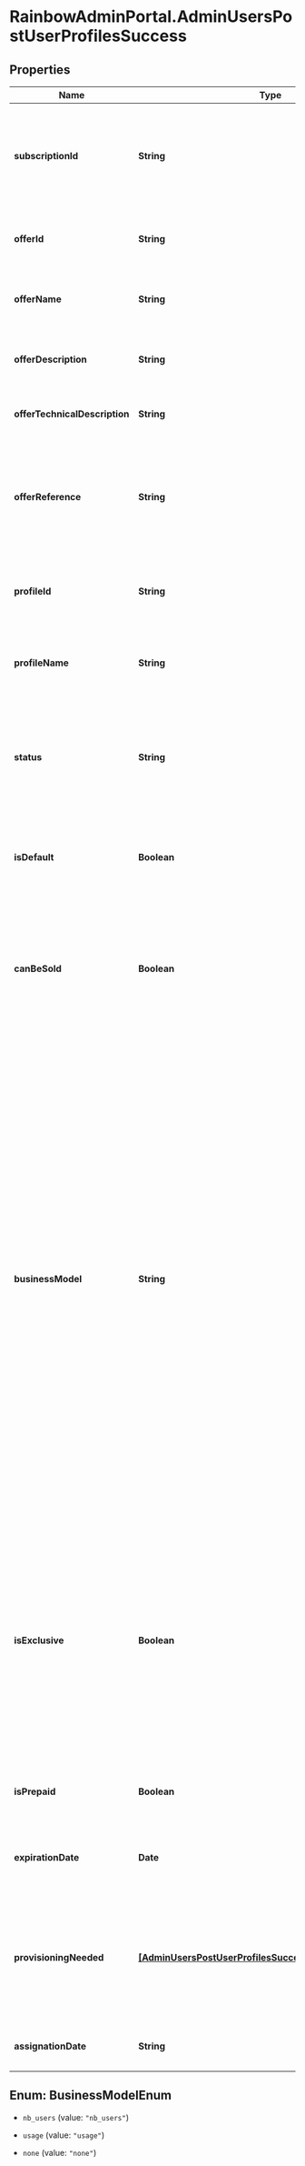# RainbowAdminPortal.AdminUsersPostUserProfilesSuccess

## Properties

Name | Type | Description | Notes
------------ | ------------- | ------------- | -------------
**subscriptionId** | **String** | Id of company subscription to which user profile is assigned (one of the subscriptions available to user&#39;s company) | 
**offerId** | **String** | Id of the Rainbow offer to which company subscription is attached | 
**offerName** | **String** | Name of the Rainbow offer to which company subscription is attached | 
**offerDescription** | **String** | Description of the offer to which company subscription is attached | 
**offerTechnicalDescription** | **String** | Technical description of the subscribed offer | 
**offerReference** | **String** | Key used for referencing the subscribed offer. Well know offer References are: RB-Essential, RB-Business, RB-Enterprise, RB-Conference. | 
**profileId** | **String** | Id of the Rainbow profile to which company subscription is attached | 
**profileName** | **String** | Name of the Rainbow profile to which company subscription is attached | 
**status** | **String** | Status of the company subscription to which user profile is assigned       Possible values: &#x60;active&#x60;, &#x60;alerting&#x60;, &#x60;hold&#x60;, &#x60;terminated&#x60; | 
**isDefault** | **Boolean** | Indicates if this profile lis linked to user&#39;s company&#39;s subscription to default offer (i.e. Essential) | 
**canBeSold** | **Boolean** | Indicates if this profile is linked a subscription for a paid offer.    Some offers are not be sold (Essential, Beta, Demo, ...).    If canBeSold is true, the subscription is billed. | 
**businessModel** | **String** | Indicates the business model associated to the subscribed offer (number of users, usage, ...)   * &#x60;nb_users&#x60;: Licencing business model. Offers having this business model are billed according to the number of users bought for it. This should be the business model for Business and Enterprise offers. * &#x60;usage&#x60;: Offers having this business model are billed based on service consumption (whatever the number of users assigned to the subscription of this offer). This should be the business model for Conference offer. * &#x60;none&#x60;: no business model. Used for offers which are not sold (like Essential, Beta, ...).   | 
**isExclusive** | **Boolean** | Indicates if this profile is relative to a subscription for an exclusive offer (if the user has already an exclusive offer assigned, it won&#39;t be possible to assign a second exclusive offer).    Used on GUI side to know if the subscription to assign to a user profile has to be displayed as a radio button or as a check box. | 
**isPrepaid** | **Boolean** | Indicates if this profile is relative to a subscription for a prepaid offer | 
**expirationDate** | **Date** | Expiration date of the subscription to the prepaid offer (creationDate + prepaidDuration) | 
**provisioningNeeded** | [**[AdminUsersPostUserProfilesSuccessProvisioningNeeded]**](AdminUsersPostUserProfilesSuccessProvisioningNeeded.md) | Indicates if provisioning is needed on other component when assigning the user profile to this subscription (depends of thus subscribed offer) | 
**assignationDate** | **String** | Date when the subscription was attached to user profile | 



## Enum: BusinessModelEnum


* `nb_users` (value: `"nb_users"`)

* `usage` (value: `"usage"`)

* `none` (value: `"none"`)




